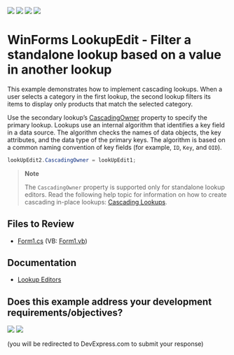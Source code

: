 <!-- default badges list -->
![](https://img.shields.io/endpoint?url=https://codecentral.devexpress.com/api/v1/VersionRange/128620898/16.1.4%2B)
[![](https://img.shields.io/badge/Open_in_DevExpress_Support_Center-FF7200?style=flat-square&logo=DevExpress&logoColor=white)](https://supportcenter.devexpress.com/ticket/details/T380359)
[![](https://img.shields.io/badge/📖_How_to_use_DevExpress_Examples-e9f6fc?style=flat-square)](https://docs.devexpress.com/GeneralInformation/403183)
[![](https://img.shields.io/badge/💬_Leave_Feedback-feecdd?style=flat-square)](#does-this-example-address-your-development-requirementsobjectives)
<!-- default badges end -->

# WinForms LookupEdit - Filter a standalone lookup based on a value in another lookup

This example demonstrates how to implement cascading lookups. When a user selects a category in the first lookup, the second lookup filters its items to display only products that match the selected category.

Use the secondary lookup’s [CascadingOwner](https://docs.devexpress.com/WindowsForms/DevExpress.XtraEditors.LookUpEditBase.CascadingOwner) property to specify the primary lookup. Lookups use an internal algorithm that identifies a key field in a data source. The algorithm checks the names of data objects, the key attributes, and the data type of the primary keys. The algorithm is based on a common naming convention of key fields (for example, `ID`, `Key`, and `OID`).

```csharp
lookUpEdit2.CascadingOwner = lookUpEdit1;
```

> **Note**
>
> The `CascadingOwner` property is supported only for standalone lookup editors. Read the following help topic for information on how to create cascading in-place lookups: [Cascading Lookups](https://docs.devexpress.com/WindowsForms/116018/controls-and-libraries/editors-and-simple-controls/lookup-editors/cascading-lookups).


## Files to Review

* [Form1.cs](./CS/Lookup-Cascading/Form1.cs) (VB: [Form1.vb](./VB/Lookup-Cascading/Form1.vb))


## Documentation

* [Lookup Editors](https://docs.devexpress.com/WindowsForms/116008/controls-and-libraries/editors-and-simple-controls/lookup-editors)
<!-- feedback -->
## Does this example address your development requirements/objectives?

[<img src="https://www.devexpress.com/support/examples/i/yes-button.svg"/>](https://www.devexpress.com/support/examples/survey.xml?utm_source=github&utm_campaign=winforms-cascading-standalone-lookups&~~~was_helpful=yes) [<img src="https://www.devexpress.com/support/examples/i/no-button.svg"/>](https://www.devexpress.com/support/examples/survey.xml?utm_source=github&utm_campaign=winforms-cascading-standalone-lookups&~~~was_helpful=no)

(you will be redirected to DevExpress.com to submit your response)
<!-- feedback end -->
